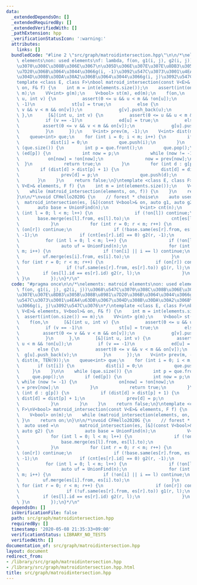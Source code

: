 ```yaml
---
data:
  _extendedDependsOn: []
  _extendedRequiredBy: []
  _extendedVerifiedWith: []
  _pathExtension: hpp
  _verificationStatusIcon: ':warning:'
  attributes:
    links: []
  bundledCode: "#line 2 \"src/graph/matroidintersection.hpp\"\n\n/*\nelements: matroid\
    \ elements\non: used elements\nf: lambda, f(on, g1(i, j), g2(i, j))\u3068\u547C\
    \u3070\u308C\u308B\u306E\u3067\n\u305D\u306E\u307E\u307E\u8DB3\u305B\u308B\u8981\
    \u7D20\u306B\u3064\u3044\u3066g(i, -1)\u3092\u547C\u3073\u3001\u4EA4\u63DB\u3067\
    \u304D\u308B\u30DA\u30A2\u306B\u3064\u3044\u3066g(i, j)\u3092\u547C\u3076\n*/\n\
    template <class E, class F>\nbool matroid_intersection(const V<E>& elements, V<bool>&\
    \ on, F& f) {\n    int m = int(elements.size());\n    assert(int(on.size()) ==\
    \ m);\n    VV<int> g(m);\n    V<bool> st(m), ed(m);\n    f(on,\n      [&](int\
    \ u, int v) {\n          assert(0 <= u && u < m && !on[u]);\n          if (v ==\
    \ -1)\n              st[u] = true;\n          else {\n              assert(0 <=\
    \ v && v < m && on[v]);\n              g[v].push_back(u);\n          }\n     \
    \ },\n      [&](int u, int v) {\n          assert(0 <= u && u < m && !on[u]);\n\
    \          if (v == -1)\n              ed[u] = true;\n          else {\n     \
    \         assert(0 <= v && v < m && on[v]);\n              g[u].push_back(v);\n\
    \          }\n      });\n    V<int> prev(m, -1);\n    V<int> dist(m, TEN(9));\n\
    \    queue<int> que;\n    for (int i = 0; i < m; i++) {\n        if (st[i]) {\n\
    \            dist[i] = 0;\n            que.push(i);\n        }\n    }\n\n    while\
    \ (que.size()) {\n        int p = que.front();\n        que.pop();\n        if\
    \ (ed[p]) {\n            int now = p;\n            while (now != -1) {\n     \
    \           on[now] = !on[now];\n                now = prev[now];\n          \
    \  }\n            return true;\n        }\n        for (int d : g[p]) {\n    \
    \        if (dist[d] > dist[p] + 1) {\n                dist[d] = dist[p] + 1;\n\
    \                prev[d] = p;\n                que.push(d);\n            }\n \
    \       }\n    }\n    return false;\n}\ntemplate <class E, class F>\nV<bool> matroid_intersection(const\
    \ V<E>& elements, F f) {\n    int m = int(elements.size());\n    V<bool> on(m);\n\
    \    while (matroid_intersection(elements, on, f)) {\n    }\n    return on;\n\
    }\n\n/*\nvoid CFHello2020G {\n    // forest * choise\n    auto used =\n      \
    \  matroid_intersection(es, [&](const V<bool>& on, auto g1, auto g2) {\n     \
    \       auto base = UnionFind(n);\n            V<int> cnt(n);\n            for\
    \ (int l = 0; l < m; l++) {\n                if (!on[l]) continue;\n         \
    \       base.merge(es[l].from, es[l].to);\n                cnt[es[l].id]++;\n\
    \            }\n            for (int r = 0; r < m; r++) {\n                if\
    \ (on[r]) continue;\n                if (!base.same(es[r].from, es[r].to)) g1(r,\
    \ -1);\n                if (cnt[es[r].id] == 0) g2(r, -1);\n            }\n  \
    \          for (int l = 0; l < m; l++) {\n                if (!on[l]) continue;\n\
    \                auto uf = UnionFind(n);\n                for (int i = 0; i <\
    \ m; i++) {\n                    if (!on[i] || i == l) continue;\n           \
    \         uf.merge(es[i].from, es[i].to);\n                }\n               \
    \ for (int r = 0; r < m; r++) {\n                    if (on[r]) continue;\n  \
    \                  if (!uf.same(es[r].from, es[r].to)) g1(r, l);\n           \
    \         if (es[l].id == es[r].id) g2(r, l);\n                }\n           \
    \ }\n        });\n}*/\n"
  code: "#pragma once\n\n/*\nelements: matroid elements\non: used elements\nf: lambda,\
    \ f(on, g1(i, j), g2(i, j))\u3068\u547C\u3070\u308C\u308B\u306E\u3067\n\u305D\u306E\
    \u307E\u307E\u8DB3\u305B\u308B\u8981\u7D20\u306B\u3064\u3044\u3066g(i, -1)\u3092\
    \u547C\u3073\u3001\u4EA4\u63DB\u3067\u304D\u308B\u30DA\u30A2\u306B\u3064\u3044\
    \u3066g(i, j)\u3092\u547C\u3076\n*/\ntemplate <class E, class F>\nbool matroid_intersection(const\
    \ V<E>& elements, V<bool>& on, F& f) {\n    int m = int(elements.size());\n  \
    \  assert(int(on.size()) == m);\n    VV<int> g(m);\n    V<bool> st(m), ed(m);\n\
    \    f(on,\n      [&](int u, int v) {\n          assert(0 <= u && u < m && !on[u]);\n\
    \          if (v == -1)\n              st[u] = true;\n          else {\n     \
    \         assert(0 <= v && v < m && on[v]);\n              g[v].push_back(u);\n\
    \          }\n      },\n      [&](int u, int v) {\n          assert(0 <= u &&\
    \ u < m && !on[u]);\n          if (v == -1)\n              ed[u] = true;\n   \
    \       else {\n              assert(0 <= v && v < m && on[v]);\n            \
    \  g[u].push_back(v);\n          }\n      });\n    V<int> prev(m, -1);\n    V<int>\
    \ dist(m, TEN(9));\n    queue<int> que;\n    for (int i = 0; i < m; i++) {\n \
    \       if (st[i]) {\n            dist[i] = 0;\n            que.push(i);\n   \
    \     }\n    }\n\n    while (que.size()) {\n        int p = que.front();\n   \
    \     que.pop();\n        if (ed[p]) {\n            int now = p;\n           \
    \ while (now != -1) {\n                on[now] = !on[now];\n                now\
    \ = prev[now];\n            }\n            return true;\n        }\n        for\
    \ (int d : g[p]) {\n            if (dist[d] > dist[p] + 1) {\n               \
    \ dist[d] = dist[p] + 1;\n                prev[d] = p;\n                que.push(d);\n\
    \            }\n        }\n    }\n    return false;\n}\ntemplate <class E, class\
    \ F>\nV<bool> matroid_intersection(const V<E>& elements, F f) {\n    int m = int(elements.size());\n\
    \    V<bool> on(m);\n    while (matroid_intersection(elements, on, f)) {\n   \
    \ }\n    return on;\n}\n\n/*\nvoid CFHello2020G {\n    // forest * choise\n  \
    \  auto used =\n        matroid_intersection(es, [&](const V<bool>& on, auto g1,\
    \ auto g2) {\n            auto base = UnionFind(n);\n            V<int> cnt(n);\n\
    \            for (int l = 0; l < m; l++) {\n                if (!on[l]) continue;\n\
    \                base.merge(es[l].from, es[l].to);\n                cnt[es[l].id]++;\n\
    \            }\n            for (int r = 0; r < m; r++) {\n                if\
    \ (on[r]) continue;\n                if (!base.same(es[r].from, es[r].to)) g1(r,\
    \ -1);\n                if (cnt[es[r].id] == 0) g2(r, -1);\n            }\n  \
    \          for (int l = 0; l < m; l++) {\n                if (!on[l]) continue;\n\
    \                auto uf = UnionFind(n);\n                for (int i = 0; i <\
    \ m; i++) {\n                    if (!on[i] || i == l) continue;\n           \
    \         uf.merge(es[i].from, es[i].to);\n                }\n               \
    \ for (int r = 0; r < m; r++) {\n                    if (on[r]) continue;\n  \
    \                  if (!uf.same(es[r].from, es[r].to)) g1(r, l);\n           \
    \         if (es[l].id == es[r].id) g2(r, l);\n                }\n           \
    \ }\n        });\n}*/\n"
  dependsOn: []
  isVerificationFile: false
  path: src/graph/matroidintersection.hpp
  requiredBy: []
  timestamp: '2020-05-08 21:35:33+09:00'
  verificationStatus: LIBRARY_NO_TESTS
  verifiedWith: []
documentation_of: src/graph/matroidintersection.hpp
layout: document
redirect_from:
- /library/src/graph/matroidintersection.hpp
- /library/src/graph/matroidintersection.hpp.html
title: src/graph/matroidintersection.hpp
---
```

